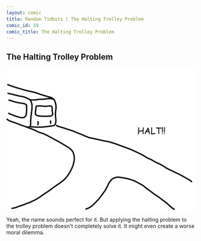 ```yaml
---
layout: comic
title: Random Tidbits | The Halting Trolley Problem
comic_id: 59
comic_title: The Halting Trolley Problem
---
```


## The Halting Trolley Problem

<img id="img59" src="/assets/images/59.png">

Yeah, the name sounds perfect for it. But applying the halting problem to the trolley problem doesn't completely solve it. It might even create a worse moral dilemma.
